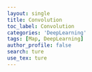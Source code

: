 ```yaml
---
layout: single
title: Convolution
toc_label: Convolution
categories: 'DeepLearning'
tags: [Map, DeepLearning]
author_profile: false
search: ture
use_tex: ture
---
```


